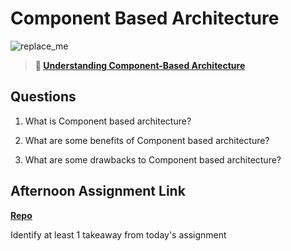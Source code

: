 # Component Based Architecture

![replace_me](https://codeworks.blob.core.windows.net/public/assets/img/illustrations/placeholder.svg)

> **📖 [Understanding Component-Based Architecture](https://codeworksacademy.com/fs-student-guide/resources/wk6/01-Component-Based-Architecture)**

## Questions

1. What is Component based architecture?



2. What are some benefits of Component based architecture?



3. What are some drawbacks to Component based architecture?



## Afternoon Assignment Link

**[Repo](https://github.com/IsaiahLeiva/<ASSIGNMENT_REPO>)**

Identify at least 1 takeaway from today's assignment
